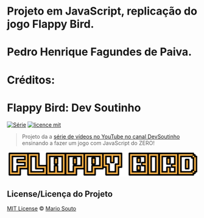 # Projeto em JavaScript, replicação do jogo Flappy Bird.
# Pedro Henrique Fagundes de Paiva.

# Créditos:
# Flappy Bird: Dev Soutinho 

[![Série](https://img.shields.io/badge/DevSoutinho-Flappy%20Bird-orange)](https://www.youtube.com/watch?v=jOAU81jdi-c&list=PLTcmLKdIkOWmeNferJ292VYKBXydGeDej)
[![licence mit](https://img.shields.io/badge/licence-MIT-blue.svg)](https://github.com/afonsopacifer/open-source-boilerplate/blob/master/LICENSE.md)

> Projeto da a [série de vídeos no YouTube no canal DevSoutinho](https://www.youtube.com/watch?v=jOAU81jdi-c&list=PLTcmLKdIkOWmeNferJ292VYKBXydGeDej) ensinando a fazer um jogo com JavaScript do ZERO!
> 

<p align="center">
  <img alt="Logo do projeto" src="./_docs/logo.png" />
</p>

## License/Licença do Projeto
[MIT License](./LICENSE.md) © [Mario Souto](http://mariosouto.com/)
